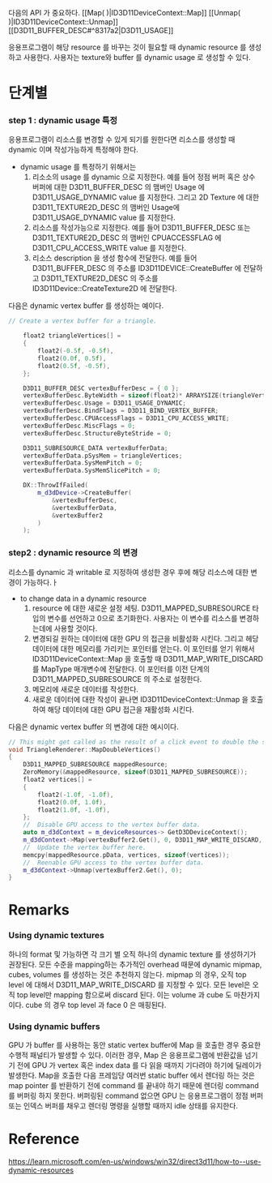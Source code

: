 다음의 API 가 중요하다.
[[Map( )|ID3D11DeviceContext::Map]]
[[Unmap( )|ID3D11DeviceContext::Unmap]]
[[D3D11_BUFFER_DESC#^8317a2|D3D11_USAGE]]

응용프로그램이 해당 resource 를 바꾸는 것이 필요할 때 dynamic resource 를 생성하고 사용한다. 사용자는 texture와 buffer 를 dynamic usage 로 생성할 수 있다.

# 단계별

### step 1 : dynamic usage 특정

응용프로그램이 리소스를 변경할 수 있게 되기를 원한다면 리소스를 생성할 때 dynamic 이며 작성가능하게  특정해야 한다.

- dynamic usage 를 특정하기 위해서는 
	1. 리소소의 usage 를 dynamic 으로 지정한다. 
		예를 들어 정점 버퍼 혹은 상수 버퍼에 대한 D3D11_BUFFER_DESC 의 맴버인 Usage 에 D3D11_USAGE_DYNAMIC value 를 지정한다. 그리고 2D Texture 에 대한 D3D11_TEXTURE2D_DESC 의 맴버인 Usage에 D3D11_USAGE_DYNAMIC value 를 지정한다.
	2. 리소스를 작성가능으로 지정한다. 
		예를 들어 D3D11_BUFFER_DESC 또는 D3D11_TEXTURE2D_DESC 의 맴버인 CPUACCESSFLAG 에 D3D11_CPU_ACCESS_WRITE value 를 지정한다. 
	3. 리소스 description 을 생성 함수에 전달한다. 
		예를 들어 D3D11_BUFFER_DESC 의 주소를 ID3D11DEVICE::CreateBuffer 에 전달하고 D3D11_TEXTURE2D_DESC 의 주소를 ID3D11Device::CreateTexture2D 에 전달한다.

다음은 dynamic vertex buffer 를 생성하는 예이다.
```c++
// Create a vertex buffer for a triangle.

    float2 triangleVertices[] =
    {
        float2(-0.5f, -0.5f),
        float2(0.0f, 0.5f),
        float2(0.5f, -0.5f),
    };

    D3D11_BUFFER_DESC vertexBufferDesc = { 0 };
    vertexBufferDesc.ByteWidth = sizeof(float2)* ARRAYSIZE(triangleVertices);
    vertexBufferDesc.Usage = D3D11_USAGE_DYNAMIC;
    vertexBufferDesc.BindFlags = D3D11_BIND_VERTEX_BUFFER;
    vertexBufferDesc.CPUAccessFlags = D3D11_CPU_ACCESS_WRITE;
    vertexBufferDesc.MiscFlags = 0;
    vertexBufferDesc.StructureByteStride = 0;

    D3D11_SUBRESOURCE_DATA vertexBufferData;
    vertexBufferData.pSysMem = triangleVertices;
    vertexBufferData.SysMemPitch = 0;
    vertexBufferData.SysMemSlicePitch = 0;

    DX::ThrowIfFailed(
        m_d3dDevice->CreateBuffer(
	        &vertexBufferDesc,
	        &vertexBufferData,
	        &vertexBuffer2
        )
    );
```

### step2 : dynamic resource 의 변경

리소스를 dynamic 과 writable 로 지정하여 생성한 경우 후에 해당 리소스에 대한 변경이 가능하다.ㅏ

- to change data in a dynamic resource
	1. resource 에 대한 새로운 설정 세팅. D3D11_MAPPED_SUBRESOURCE 타입의 변수를 선언하고 0으로 초기화한다. 사용자는 이 변수를 리소스를 변경하는데에 사용할 것이다.
	2. 변경되길 원하는 데이터에 대한 GPU 의 접근을 비활성화 시킨다. 그리고 헤당 데이터에 대한  메모리를 가리키는 포인터를 얻는다. 이 포인터를 얻기 위해서 ID3D11DeviceContext::Map 을 호출할 때 D3D11_MAP_WRITE_DISCARD 를 MapType 매개변수에 전달한다. 이 포인터를 이전 단계의 D3D11_MAPPED_SUBRESOURCE 의 주소로 설정한다.
	3. 메모리에 새로운 데이터를 작성한다.
	4. 새로운 데이터에 대한 작성이 끝나면 ID3D11DeviceContext::Unmap 을 호출하여 해당 데이터에 대한 GPU 접근을 재활성화 시킨다.

다음은 dynamic vertex buffer 의 변경에 대한 예시이다.

```c++
// This might get called as the result of a click event to double the size of the triangle.
void TriangleRenderer::MapDoubleVertices()
{
    D3D11_MAPPED_SUBRESOURCE mappedResource;
    ZeroMemory(&mappedResource, sizeof(D3D11_MAPPED_SUBRESOURCE));
    float2 vertices[] =
    {
        float2(-1.0f, -1.0f),
        float2(0.0f, 1.0f),
        float2(1.0f, -1.0f),
    };
    //  Disable GPU access to the vertex buffer data.
    auto m_d3dContext = m_deviceResources-> GetD3DDeviceContext();
    m_d3dContext->Map(vertexBuffer2.Get(), 0, D3D11_MAP_WRITE_DISCARD, 0, &mappedResource);
    //  Update the vertex buffer here.
    memcpy(mappedResource.pData, vertices, sizeof(vertices));
    //  Reenable GPU access to the vertex buffer data.
    m_d3dContext->Unmap(vertexBuffer2.Get(), 0);
}
```

# Remarks

### Using dynamic textures

하나의 format 및 가능하면 각 크기 별 오직 하나의 dynamic texture 를 생성하기가 권장된다. 모든 수준을 mapping하는 추가적인 overhead 때문에 dynamic mipmap, cubes, volumes 를 생성하는 것은 추천하지 않는다. mipmap 의 경우, 오직 top level 에 대해서 D3D11_MAP_WRITE_DISCARD 를 지정할 수 있다. 모든 level은 오직 top level만 mapping 함으로써 discard 된다. 이는 volume 과 cube 도 마찬가지이다. cube 의 경우 top level 과 face 0 은 매핑된다.

### Using dynamic buffers

GPU 가 buffer 를 사용하는 동안 static vertex buffer에 Map 을 호출한 경우 중요한 수행적 패널티가 발생할 수 있다. 이러한 경우, Map 은 응용프로그램에 반환값을 넘기기 전에 GPU 가 vertex 혹은 index data 를 다 읽을 때까지 기다려야 하기에 딜레이가 발생한다. Map을 호출한 다음 프레임당 여러번 static buffer 에서 렌더링 하는 것은 map pointer 를 반환하기 전에 command 를 끝내야 하기 때문에 렌더링 command 를 버퍼링 하지 못한다. 버퍼링된 command 없으면 GPU 는 응용프로그램이 정점 버퍼 또는 인덱스 버퍼를 채우고 렌더링 명령을 실행할 때까지 idle 상태를 유지한다. 


# Reference

https://learn.microsoft.com/en-us/windows/win32/direct3d11/how-to--use-dynamic-resources